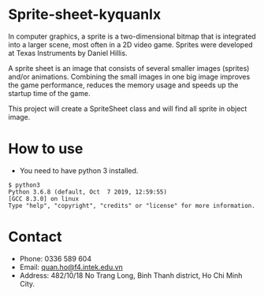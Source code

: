 # Sprite-sheet-kyquanlx
In computer graphics, a sprite is a two-dimensional bitmap that is integrated into a larger scene, most often in a 2D video game. Sprites were developed at Texas Instruments by Daniel Hillis.

A sprite sheet is an image that consists of several smaller images (sprites) and/or animations. Combining the small images in one big image improves the game performance, reduces the memory usage and speeds up the startup time of the game.

This project will create a SpriteSheet class and will find all sprite in object image.

# How to use
- You need to have python 3 installed.
```shell
$ python3
Python 3.6.8 (default, Oct  7 2019, 12:59:55) 
[GCC 8.3.0] on linux
Type "help", "copyright", "credits" or "license" for more information.
```


# Contact
- Phone: 0336 589 604
- Email: quan.ho@f4.intek.edu.vn
- Address: 482/10/18 No Trang Long, Binh Thanh district, Ho Chi Minh City.
